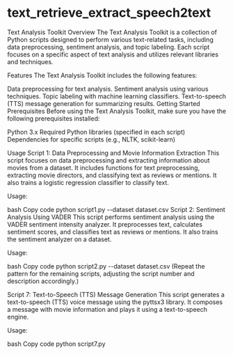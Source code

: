 # text_retrieve_extract_speech2text

Text Analysis Toolkit
Overview
The Text Analysis Toolkit is a collection of Python scripts designed to perform various text-related tasks, including data preprocessing, sentiment analysis, and topic labeling. Each script focuses on a specific aspect of text analysis and utilizes relevant libraries and techniques.

Features
The Text Analysis Toolkit includes the following features:

Data preprocessing for text analysis.
Sentiment analysis using various techniques.
Topic labeling with machine learning classifiers.
Text-to-speech (TTS) message generation for summarizing results.
Getting Started
Prerequisites
Before using the Text Analysis Toolkit, make sure you have the following prerequisites installed:

Python 3.x
Required Python libraries (specified in each script)
Dependencies for specific scripts (e.g., NLTK, scikit-learn)

Usage
Script 1: Data Preprocessing and Movie Information Extraction
This script focuses on data preprocessing and extracting information about movies from a dataset. It includes functions for text preprocessing, extracting movie directors, and classifying text as reviews or mentions. It also trains a logistic regression classifier to classify text.

Usage:

bash
Copy code
python script1.py --dataset dataset.csv
Script 2: Sentiment Analysis Using VADER
This script performs sentiment analysis using the VADER sentiment intensity analyzer. It preprocesses text, calculates sentiment scores, and classifies text as reviews or mentions. It also trains the sentiment analyzer on a dataset.

Usage:

bash
Copy code
python script2.py --dataset dataset.csv
(Repeat the pattern for the remaining scripts, adjusting the script number and description accordingly.)

Script 7: Text-to-Speech (TTS) Message Generation
This script generates a text-to-speech (TTS) voice message using the pyttsx3 library. It composes a message with movie information and plays it using a text-to-speech engine.

Usage:

bash
Copy code
python script7.py
